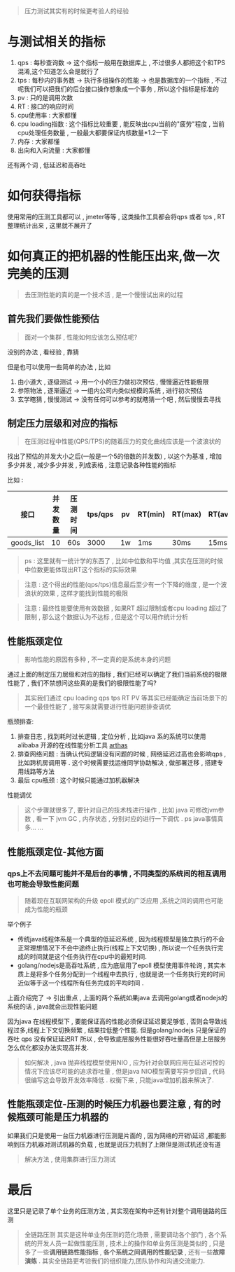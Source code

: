 
> 压力测试其实有的时候更考验人的经验

# 与测试相关的指标

1. qps : 每秒查询数 -> 这个指标一般用在数据库上 , 不过很多人都把这个和TPS混淆,这个知道怎么会是就行了
2. tps : 每秒内的事务数 -> 执行多组操作的性能 -> 也是数据库的一个指标 , 不过呢我们可以把我们的后台接口操作想象成一个事务 , 所以这个指标是标准的
3. pv : 只的是调用次数
4. RT : 接口的响应时间
5. cpu使用率 : 大家都懂
6. cpu loading指数 : 这个指标比较重要 , 能反映出cpu当前的"疲劳"程度 , 当前cpu处理任务数量 , 一般最大都要保证内核数量*1.2一下
7. 内存 : 大家都懂
8. 出向和入向流量 : 大家都懂

还有两个词 , 低延迟和高吞吐

# 如何获得指标

使用常用的压测工具都可以 , jmeter等等 , 这类操作工具都会将qps 或者 tps , RT 整理统计出来 , 这里就不展开了

# 如何真正的把机器的性能压出来,做一次完美的压测

> 去压测性能的真的是一个技术活 , 是一个慢慢试出来的过程

## 首先我们要做性能预估

> 面对一个集群 , 性能如何应该怎么预估呢?

没别的办法 , 看经验 , 靠猜 

但是也可以使用一些简单的办法 , 比如

1. 由小道大 , 逐级测试 -> 用一个小的压力做初次预估 , 慢慢逼近性能极限
2. 参照物法 , 逐渐逼近 -> 一组内公司内类似规模的系统 , 进行初次预估
3. 玄学瞎猜 , 慢慢测试 -> 没有任何可以参考的就瞎猜一个吧 , 然后慢慢去寻找

## 制定压力层级和对应的指标

> 在压测过程中性能(QPS/TPS)的随着压力的变化曲线应该是一个波浪状的 

找出了预估的并发大小之后(一般是一个5的倍数的并发数) , 以这个为基准 , 增加多少并发 , 减少多少并发 , 列成表格 , 注意记录各种性能的指标

比如 : 

接口|并发数量|压测时间|tps/qps|pv|RT(min)|RT(max)|RT(average)|RT(median) | cpu loading | cpu 使用率
----|------|-------|-------|---|------|-------|------------|--------- | ------------|------------
goods_list|10    |60s    | 3000  |1w |1ms   |30ms   | 15ms       |20ms | 6         | 100%       

> ps : 这里就有一统计学的东西了 , 比如中位数和平均值 ,其实在压测的时候中位数更能体现出RT这个指标的实际效果

> 注意 : 这个得出的性能(qps/tps)信息最后至少有一个下降的维度 , 是一个波浪状的效果 ,  这样才能找到性能的极限

> 注意 : 最终性能要使用有效数据 ,  如果RT 超过限制或者cpu loading 超过了限制 , 那么这个数据认为不达标 , 但是这个可以用作统计分析

## 性能瓶颈定位

> 影响性能的原因有多种 , 不一定真的是系统本身的问题

通过上面的制定压力层级和对应的指标 , 我们已经可以确定了我们当前系统的极限性能了 , 我们不禁想问这些真的是我们的极限性能了吗?

> 其实我们通过 cpu loading qps tps RT PV 等其实已经能确定当前场景下的一个最佳性能了 , 接写来就需要进行性能问题排查调优

瓶颈排查:

1. 排查日志 , 找到耗时过长逻辑 , 定位分析 , 比如java 系的系统可以使用 alibaba 开源的在线性能分析工具 [arthas](https://alibaba.github.io/arthas/index.html)
2. 排查网络问题 : 当确认代码逻辑没有问题的时候 , 网络延迟过高也会影响qps , 比如跨机房调用等 . 这个时候需要找运维同学协助解决 , 做部署迁移 ,  搭建专用线路等方法
3. 最后 cpu瓶颈 : 这个时候只能通过加机器解决

性能调优

> 这个步骤就很多了, 要针对自己的技术栈进行操作  ,  比如 java 可修改jvm参数 , 看一下 jvm GC , 内存状态 , 分别对应的进行一下调优 . ps java事情真多... ...

## 性能瓶颈定位-其他方面 

### qps上不去问题可能并不是后台的事情 , 不同类型的系统间的相互调用也可能会导致性能问题

> 随着现在互联网架构的升级 epoll 模式的广泛应用 ,系统之间的调用也可能成为性能的瓶颈

举个例子

- 传统java线程体系是一个典型的低延迟系统 , 因为线程模型是独立执行的不会正常理想情况下不会中途终止执行(线程上下文切换) , 所以说一个任务执行完成的时间就是这个任务执行在cpu中的最短时间.
- golang/nodejs是高吞吐系统 , 应为底层用了epoll 模型使用事件轮询 , 其实本质上是将多个任务分配到一个线程中去执行 , 也就是说一个任务执行完的时间近似等于这一个线程所有任务完成的平均时间 . 

上面介绍完了 -> 引出重点 , 上面的两个系统如果java 去调用golang或者nodejs的系统的话 , java就会出现性能问题

因为java 在线程模型下 , 要能保证高的性能必须保证延迟要足够低 , 否则会导致线程过多,线程上下文切换频繁 , 结果拉低整个性能. 但是golang/nodejs 只是保证的吞吐 qps 没有保证延迟RT 所以 , 会导致底层服务性能很好吞吐量高但是上层服务怎么优化都没办法实现高并发.

> 如何解决 , java 抛弃线程模型使用NIO , 应为针对会联网应用在延迟可控的情况下应该尽可能的追求吞吐量 , 但是java NIO模型需要写异步回调 , 代码很编写这会导致开发效率降低 . 权衡下来 , 只能java增加机器来解决了.

## 性能瓶颈定位-压测的时候压力机器也要注意 , 有的时候瓶颈可能是压力机器的

如果我们只是使用一台压力机器进行压测是片面的 , 因为网络的开销\延迟 ,都能影响到压力机器对测试机器的负载 , 也就是说压力机到了上限但是测试机还没有道

> 解决方法 , 使用集群进行压力测试

# 最后

这里只是记录了单个业务的压测方法 , 其实现在架构中还有针对整个调用链路的压测

> 全链路压测 其实是这种单业务压测的范化场景 , 需要调动各个部门 , 各个系统的开发人员一起做性能压测 , 技术上的操作和单业务压测是类似的 , 只是多了一些**调用链路性能指标** , **各个系统之间调用的性能记录** , 还有一些**故障演练** .   其实全链路更考验我们的组织能力,团队协作和沟通交流能力.